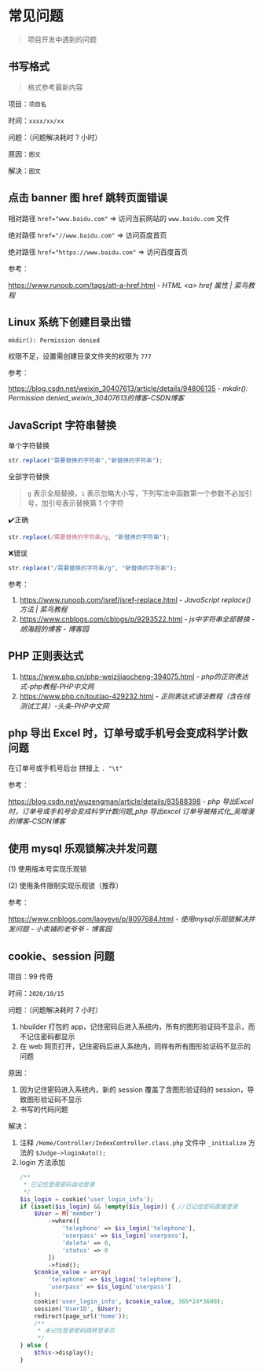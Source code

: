 # 常见问题

> 项目开发中遇到的问题


## 书写格式

> 格式参考最新内容

项目：`项目名`

时间：`xxxx/xx/xx`

问题：（问题解决耗时 ? 小时）

原因：`图文`

解决：`图文`


## 点击 banner 图 href 跳转页面错误

相对路径 `href="www.baidu.com"` ⇒ 访问当前网站的 `www.baidu.com` 文件

绝对路径 `href="//www.baidu.com"` ⇒ 访问百度首页

绝对路径 `href="https://www.baidu.com"` ⇒ 访问百度首页

参考：

https://www.runoob.com/tags/att-a-href.html - *HTML \<a\> href 属性 | 菜鸟教程*


## Linux 系统下创建目录出错

`mkdir(): Permission denied`

权限不足，设置需创建目录文件夹的权限为 `777`

参考：

https://blog.csdn.net/weixin_30407613/article/details/94806135 - *mkdir(): Permission denied_weixin_30407613的博客-CSDN博客*


## JavaScript 字符串替换

单个字符替换

``` js
str.replace("需要替换的字符串","新替换的字符串");
```

全部字符替换

> `g` 表示全局替换，`i` 表示忽略大小写，下列写法中函数第一个参数不必加引号，加引号表示替换第 1 个字符

✔️正确

```js
str.replace(/需要替换的字符串/g, "新替换的字符串");
```

❌错误
```js
str.replace("/需要替换的字符串/g", "新替换的字符串");
```

参考：

1. https://www.runoob.com/jsref/jsref-replace.html - _JavaScript replace() 方法 | 菜鸟教程_
2. https://www.cnblogs.com/cblogs/p/9293522.html - _js中字符串全部替换 - 胡海超的博客 - 博客园_


## PHP 正则表达式

1. https://www.php.cn/php-weizijiaocheng-394075.html - _php的正则表达式-php教程-PHP中文网_
2. https://www.php.cn/toutiao-429232.html - _正则表达式语法教程（含在线测试工具）-头条-PHP中文网_


## php 导出 Excel 时，订单号或手机号会变成科学计数问题

在订单号或手机号后台 拼接上 `. "\t"`

参考：

https://blog.csdn.net/wuzengman/article/details/83588398 - _php 导出Excel时，订单号或手机号会变成科学计数问题_php 导出excel 订单号被格式化_吴增漫的博客-CSDN博客_


## 使用 mysql 乐观锁解决并发问题

(1) 使用版本号实现乐观锁

(2) 使用条件限制实现乐观锁（推荐）

参考：

https://www.cnblogs.com/laoyeye/p/8097684.html - _使用mysql乐观锁解决并发问题 - 小卖铺的老爷爷 - 博客园_

 
## cookie、session 问题

项目：99 传奇

时间：`2020/10/15`

问题：（问题解决耗时 7 小时）

1. hbuilder 打包的 app，记住密码后进入系统内，所有的图形验证码不显示，而不记住密码都显示
2. 在 web 网页打开，记住密码后进入系统内，同样有所有图形验证码不显示的问题

原因：

1. 因为记住密码进入系统内，新的 session 覆盖了含图形验证码的 session，导致图形验证码不显示
2. 书写的代码问题

解决：

1. 注释 `/Home/Controller/IndexController.class.php` 文件中 `_initialize` 方法的 `$Judge->loginAuto();`
2. login 方法添加
    ```php
    /**
     * 已记住登录密码自动登录
     */
    $is_login = cookie('user_login_info');
    if (isset($is_login) && !empty($is_login)) { //已记住密码直接登录
        $User = M('member')
            ->where([
                'telephone' => $is_login['telephone'],
                'userpass' => $is_login['userpass'],
                'delete' => 0,
                'status' => 0
            ])
            ->find();
        $cookie_value = array(
            'telephone' => $is_login['telephone'],
            'userpass' => $is_login['userpass']
        );
        cookie('user_login_info', $cookie_value, 365*24*3600);
        session('UserID', $User);
        redirect(page_url('home'));
        /**
         * 未记住登录密码跳转登录页
         */
    } else {
        $this->display();
    }
    ```
